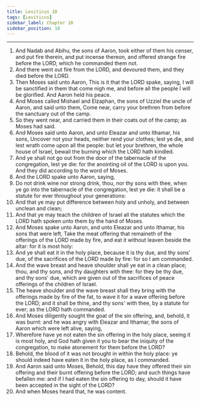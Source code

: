 ```yaml
---
title: Leviticus 10
tags: [Leviticus]
sidebar_label: Chapter 10
sidebar_position: 10
---
```


---
1. And Nadab and Abihu, the sons of Aaron, took either of them his censer, and put fire therein, and put incense thereon, and offered strange fire before the LORD, which he commanded them not.
2. And there went out fire from the LORD, and devoured them, and they died before the LORD.
3. Then Moses said unto Aaron, This is it that the LORD spake, saying, I will be sanctified in them that come nigh me, and before all the people I will be glorified. And Aaron held his peace.
4. And Moses called Mishael and Elzaphan, the sons of Uzziel the uncle of Aaron, and said unto them, Come near, carry your brethren from before the sanctuary out of the camp.
5. So they went near, and carried them in their coats out of the camp; as Moses had said.
6. And Moses said unto Aaron, and unto Eleazar and unto Ithamar, his sons, Uncover not your heads, neither rend your clothes; lest ye die, and lest wrath come upon all the people: but let your brethren, the whole house of Israel, bewail the burning which the LORD hath kindled.
7. And ye shall not go out from the door of the tabernacle of the congregation, lest ye die: for the anointing oil of the LORD is upon you. And they did according to the word of Moses.
8. And the LORD spake unto Aaron, saying,
9. Do not drink wine nor strong drink, thou, nor thy sons with thee, when ye go into the tabernacle of the congregation, lest ye die: it shall be a statute for ever throughout your generations:
10. And that ye may put difference between holy and unholy, and between unclean and clean;
11. And that ye may teach the children of Israel all the statutes which the LORD hath spoken unto them by the hand of Moses.
12. And Moses spake unto Aaron, and unto Eleazar and unto Ithamar, his sons that were left, Take the meat offering that remaineth of the offerings of the LORD made by fire, and eat it without leaven beside the altar: for it is most holy:
13. And ye shall eat it in the holy place, because it is thy due, and thy sons' due, of the sacrifices of the LORD made by fire: for so I am commanded.
14. And the wave breast and heave shoulder shall ye eat in a clean place; thou, and thy sons, and thy daughters with thee: for they be thy due, and thy sons' due, which are given out of the sacrifices of peace offerings of the children of Israel.
15. The heave shoulder and the wave breast shall they bring with the offerings made by fire of the fat, to wave it for a wave offering before the LORD; and it shall be thine, and thy sons' with thee, by a statute for ever; as the LORD hath commanded.
16. And Moses diligently sought the goat of the sin offering, and, behold, it was burnt: and he was angry with Eleazar and Ithamar, the sons of Aaron which were left alive, saying,
17. Wherefore have ye not eaten the sin offering in the holy place, seeing it is most holy, and God hath given it you to bear the iniquity of the congregation, to make atonement for them before the LORD?
18. Behold, the blood of it was not brought in within the holy place: ye should indeed have eaten it in the holy place, as I commanded.
19. And Aaron said unto Moses, Behold, this day have they offered their sin offering and their burnt offering before the LORD; and such things have befallen me: and if I had eaten the sin offering to day, should it have been accepted in the sight of the LORD?
20. And when Moses heard that, he was content.